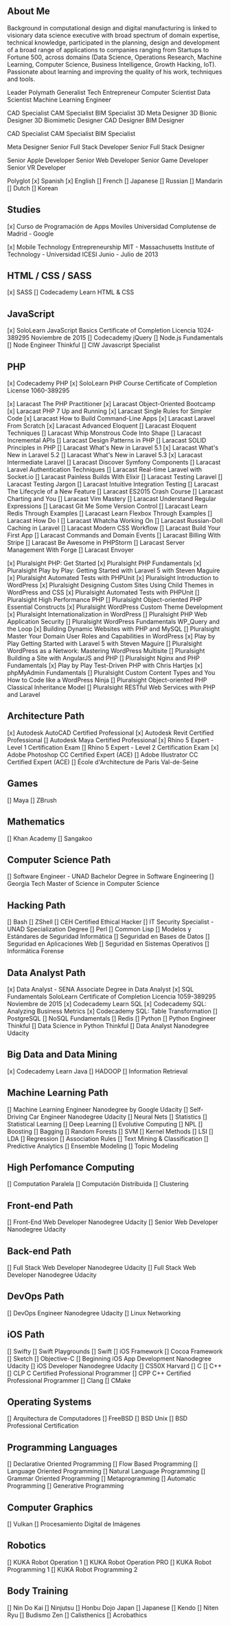 ## About Me

Background in computational design and digital manufacturing is linked to visionary data science executive with broad spectrum of domain expertise, technical knowledge, participated in the planning, design and development of a broad range of applications to companies ranging from Startups to Fortune 500, across domains (Data Science, Operations Research, Machine Learning, Computer Science, Business Intelligence, Growth Hacking, IoT).
Passionate about learning and improving the quality of his work, techniques and tools.

Leader
Polymath
Generalist
Tech Entrepreneur
Computer Scientist
Data Scientist
Machine Learning Engineer

CAD Specialist
CAM Specialist
BIM Specialist
3D Meta Designer
3D Bionic Designer
3D Biomimetic Designer
CAD Designer
BIM Designer

CAD Specialist
CAM Specialist
BIM Specialist

Meta Designer
Senior Full Stack Developer
Senior Full Stack Designer

Senior Apple Developer
Senior Web Developer
Senior Game Developer
Senior VR Developer

Polyglot
  [x] Spanish
  [x] English
  [] French
  [] Japanese
  [] Russian
  [] Mandarin
  [] Dutch
  [] Korean

## Studies
[x] Curso de Programación de Apps Moviles
Universidad Complutense de Madrid - Google

[x] Mobile Technology Entrepreneurship
MIT - Massachusetts Institute of Technology - Universidad ICESI
Junio - Julio de 2013

## HTML / CSS / SASS
[x] SASS
[] Codecademy Learn HTML & CSS

## JavaScript
[x] SoloLearn JavaScript Basics
Certificate of Completion Licencia 1024-389295
Noviembre de 2015
[] Codecademy jQuery
[] Node.js Fundamentals
[] Node Engineer Thinkful
[] CIW Javascript Specialist

## PHP
[x] Codecademy PHP
[x] SoloLearn PHP Course
Certificate of Completion License 1060-389295

[x] Laracast The PHP Practitioner
[x] Laracast Object-Oriented Bootcamp
[x] Laracast PHP 7 Up and Running
[x] Laracast Single Rules for Simpler Code
[x] Laracast How to Build Command-Line Apps
[x] Laracast Laravel From Scratch
[x] Laracast Advanced Eloquent
[] Laracast Eloquent Techniques
[] Laracast Whip Monstrous Code Into Shape
[] Laracast Incremental APIs
[] Laracast Design Patterns in PHP
[] Laracast SOLID Principles in PHP
[] Laracast What's New in Laravel 5.1
[x] Laracast What's New in Laravel 5.2
[] Laracast What's New in Laravel 5.3
[x] Laracast Intermediate Laravel
[] Laracast Discover Symfony Components
[] Laracast Laravel Authentication Techniques
[] Laracast Real-time Laravel with Socket.io
[] Laracast Painless Builds With Elixir
[] Laracast Testing Laravel
[] Laracast Testing Jargon
[] Laracast Intuitive Integration Testing
[] Laracast The Lifecycle of a New Feature
[] Laracast ES2015 Crash Course
[] Laracast Charting and You
[] Laracast Vim Mastery
[] Laracast Understand Regular Expressions
[] Laracast Git Me Some Version Control
[] Laracast Learn Redis Through Examples
[] Laracast Learn Flexbox Through Examples
[] Laracast How Do I
[] Laracast Whatcha Working On
[] Laracast Russian-Doll Caching in Laravel
[] Laracast Modern CSS Workflow
[] Laracast Build Your First App
[] Laracast Commands and Domain Events
[] Laracast Billing With Stripe
[] Laracast Be Awesome in PHPStorm
[] Laracast Server Management With Forge
[] Laracast Envoyer

[x] Pluralsight PHP: Get Started
[x] Pluralsight PHP Fundamentals
[x] Pluralsight Play by Play: Getting Started with Laravel 5 with Steven Maguire
[x] Pluralsight Automated Tests with PHPUnit
[x] Pluralsight Introduction to WordPress
[x] Pluralsight Designing Custom Sites Using Child Themes in WordPress and CSS
[x] Pluralsight Automated Tests with PHPUnit
[] Pluralsight High Performance PHP
[] Pluralsight Object-oriented PHP Essential Constructs
[x] Pluralsight WordPress Custom Theme Development
[x] Pluralsight Internationalization in WordPress
[] Pluralsight PHP Web Application Security
[] Pluralsight WordPress Fundamentals WP_Query and the Loop
[x] Building Dynamic Websites with PHP and MySQL
[] Pluralsight Master Your Domain User Roles and Capabilities in WordPress
[x] Play by Play Getting Started with Laravel 5 with Steven Maguire
[] Pluralsight WordPress as a Network: Mastering WordPress Multisite
[] Pluralsight Building a Site with AngularJS and PHP
[] Pluralsight Nginx and PHP Fundamentals
[x] Play by Play Test-Driven PHP with Chris Hartjes
[x] phpMyAdmin Fundamentals
[] Pluralsight Custom Content Types and You How to Code like a WordPress Ninja
[] Pluralsight Object-oriented PHP Classical Inheritance Model
[] Pluralsight RESTful Web Services with PHP and Laravel

## Architecture Path
[x] Autodesk AutoCAD Certified Professional
[x] Autodesk Revit Certified Professional
[] Autodesk Maya Certified Professional
[x] Rhino 5 Expert - Level 1 Certification Exam
[] Rhino 5 Expert - Level 2 Certification Exam
[x] Adobe Photoshop CC Certified Expert (ACE)
[] Adobe Illustrator CC Certified Expert (ACE)
[] École d'Architecture de Paris Val-de-Seine

## Games
[] Maya
[] ZBrush

## Mathematics
[] Khan Academy
[] Sangakoo

## Computer Science Path
[] Software Engineer - UNAD Bachelor Degree in Software Engineering
[] Georgia Tech Master of Science in Computer Science

## Hacking Path
[] Bash
[] ZShell
[] CEH Certified Ethical Hacker
[] IT Security Specialist - UNAD Specialization Degree
[] Perl
[] Common Lisp
[] Modelos y Estándares de Seguridad Informática
[] Seguridad en Bases de Datos
[] Seguridad en Aplicaciones Web
[] Seguridad en Sistemas Operativos
[] Informática Forense

## Data Analyst Path
[x] Data Analyst - SENA Associate Degree in Data Analyst
[x] SQL Fundamentals
SoloLearn Certificate of Completion Licencia 1059-389295
Noviembre de 2015
[x] Codecademy Learn SQL
[x] Codecademy SQL: Analyzing Business Metrics
[x] Codecademy SQL: Table Transformation
[] PostgreSQL
[] NoSQL Fundamentals
[] Redis
[] Python
[] Python Engineer Thinkful
[] Data Science in Python Thinkful
[] Data Analyst Nanodegree Udacity

## Big Data and Data Mining
[x] Codecademy Learn Java
[] HADOOP
[] Information Retrieval

## Machine Learning Path
[] Machine Learning Engineer Nanodegree by Google Udacity
[] Self-Driving Car Engineer Nanodegree Udacity
[] Neural Nets
[] Statistics
[] Statistical Learning
[] Deep Learning
[] Evolutive Computing
[] NPL
[] Boosting
[] Bagging
[] Random Forests
[] SVM
[] Kernel Methods
[] LSI
[] LDA
[] Regression
[] Association Rules
[] Text Mining & Classification
[] Predictive Analytics
[] Ensemble Modeling
[] Topic Modeling

## High Perfomance Computing
[] Computation Paralela
[] Computación Distribuida
[] Clustering

## Front-end Path
[] Front-End Web Developer Nanodegree Udacity
[] Senior Web Developer Nanodegree Udacity

## Back-end Path
[] Full Stack Web Developer Nanodegree Udacity
[] Full Stack Web Developer Nanodegree Udacity

## DevOps Path
[] DevOps Engineer Nanodegree Udacity
[] Linux Networking

## iOS Path
[] Swifty
[] Swift Playgrounds
[] Swift
[] iOS Framework
[] Cocoa Framework
[] Sketch
[] Objective-C
[] Beginning iOS App Development Nanodegree Udacity
[] iOS Developer Nanodegree Udacity
[] CS50X Harvard
[] C
[] C++
[] CLP C Certified Professional Programmer
[] CPP C++ Certified Professional Programmer
[] Clang
[] CMake

## Operating Systems
[] Arquitectura de Computadores
[] FreeBSD
[] BSD Unix
[] BSD Professional Certification

## Programming Languages

[] Declarative Oriented Programming
  [] Flow Based Programming
[] Language Oriented Programming
  [] Natural Language Programming
  [] Grammar Oriented Programming
[] Metaprogramming
  [] Automatic Programming
  [] Generative Programming

## Computer Graphics
[] Vulkan
[] Procesamiento Digital de Imágenes

## Robotics
[] KUKA Robot Operation 1
[] KUKA Robot Operation PRO
[] KUKA Robot Programming 1
[] KUKA Robot Programming 2

## Body Training
[] Nin Do Kai
[] Ninjutsu
[] Honbu Dojo Japan
[] Japanese
[] Kendo
[] Niten Ryu
[] Budismo Zen
[] Calisthenics
[] Acrobathics
